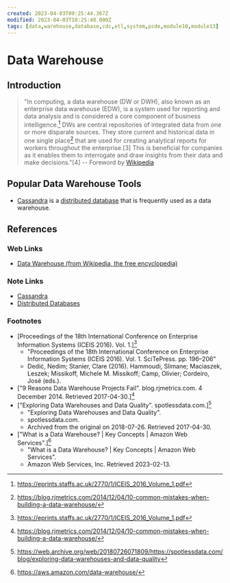 ```yaml
---
created: 2023-04-03T09:25:44.367Z
modified: 2023-04-03T10:25:48.000Z
tags: [data,warehouse,database,cdc,etl,system,pcde,module10,module13]
---
```

# Data Warehouse

## Introduction

>"In computing, a data warehouse (DW or DWH),
>also known as an enterprise data warehouse (EDW),
>is a system used for reporting and data analysis and
>is considered a core component of business intelligence.[^1]
>DWs are central repositories of integrated data from
>one or more disparate sources.
>They store current and historical data in one single place[^2]
>that are used for creating analytical reports for
>workers throughout the enterprise.[3]
>This is beneficial for companies as it enables them to interrogate and
>draw insights from their data and make decisions."[4]
>-- Foreword by [Wikipedia][data-warehouse-wiki]

## Popular Data Warehouse Tools

* [Cassandra][cassandra-zk] is a [distributed database][dist-db-zk] that
is frequently used as a data warehouse.

## References

### Web Links

* [Data Warehouse (from Wikipedia, the free encyclopedia)][data-warehouse-wiki]

<!-- Hidden References -->
[data-warehouse-wiki]: https://en.wikipedia.org/wiki/Data_warehouse "Data Warehouse (from Wikipedia, the free encyclopedia)"

### Note Links

* [Cassandra][cassandra-zk]
* [Distributed Databases][dist-db-zk]

<!-- Hidden References -->
[cassandra-zk]: ./cassandra.md "Cassandra"
[dist-db-zk]: ./distributed-databases.md "Distributed Databases"

### Footnotes

* [Proceedings of the 18th International Conference on Enterprise Information Systems (ICEIS 2016). Vol. 1.][^1]
  * "Proceedings of the 18th International Conference on
Enterprise Information Systems (ICEIS 2016). Vol. 1. SciTePress. pp. 196–206"
  * Dedić, Nedim; Stanier, Clare (2016).
Hammoudi, Slimane; Maciaszek, Leszek; Missikoff, Michele M. Missikoff;
Camp, Olivier; Cordeiro, José (eds.).
* ["9 Reasons Data Warehouse Projects Fail". blog.rjmetrics.com. 4 December 2014. Retrieved 2017-04-30.][^2]
* ["Exploring Data Warehouses and Data Quality". spotlessdata.com.][^3]
  * "Exploring Data Warehouses and Data Quality".
  * spotlessdata.com.
  * Archived from the original on 2018-07-26. Retrieved 2017-04-30.
* ["What is a Data Warehouse? | Key Concepts | Amazon Web Services".][^4]
  * "What is a Data Warehouse? | Key Concepts | Amazon Web Services".
  * Amazon Web Services, Inc. Retrieved 2023-02-13.

<!-- Hidden References -->
[^1]: https://eprints.staffs.ac.uk/2770/1/ICEIS_2016_Volume_1.pdf 
[^2]: https://blog.rjmetrics.com/2014/12/04/10-common-mistakes-when-building-a-data-warehouse/
[^3]: https://web.archive.org/web/20180726071809/https://spotlessdata.com/blog/exploring-data-warehouses-and-data-quality
[^4]: https://aws.amazon.com/data-warehouse/
